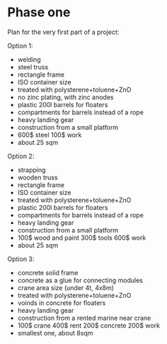 # Phase one
Plan for the very first part of a project:

Option 1:
* welding
* steel truss
* rectangle frame
* ISO container size
* treated with polysterene+toluene+ZnO
* no zinc plating, with zinc anodes
* plastic 200l barrels for floaters
* compartments for barrels instead of a rope
* heavy landing gear
* construction from a small platform
* 600$ steel 100$ work
* about 25 sqm

Option 2:
* strapping
* wooden truss
* rectangle frame
* ISO container size
* treated with polysterene+toluene+ZnO
* plastic 200l barrels for floaters
* compartments for barrels instead of a rope
* heavy landing gear
* construction from a small platform
* 100$ wood and paint 300$ tools 600$ work
* about 25 sqm

Option 3:
* concrete solid frame
* concrete as a glue for connecting modules
* crane area size (under 4t, 4x8m)
* treated with polysterene+toluene+ZnO
* voinds in concrete for floaters
* heavy landing gear
* construction from a rented marine near crane
* 100$ crane 400$ rent 200$ concrete 200$ work
* smallest one, about 8sqm 
